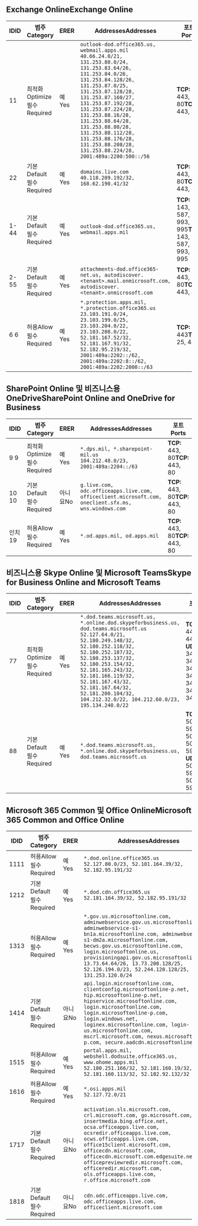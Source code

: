 <!--THIS FILE IS AUTOMATICALLY GENERATED. MANUAL CHANGES WILL BE OVERWRITTEN.-->
<!--Please contact the Office 365 Endpoints team with any questions.-->
<!--USGovDoD endpoints version 2019021200-->
<!--File generated 2019-02-12 17:00:06.9233-->

## <a name="exchange-online"></a><span data-ttu-id="c98a2-101">Exchange Online</span><span class="sxs-lookup"><span data-stu-id="c98a2-101">Exchange Online</span></span>

<span data-ttu-id="c98a2-102">ID</span><span class="sxs-lookup"><span data-stu-id="c98a2-102">ID</span></span> | <span data-ttu-id="c98a2-103">범주</span><span class="sxs-lookup"><span data-stu-id="c98a2-103">Category</span></span> | <span data-ttu-id="c98a2-104">ER</span><span class="sxs-lookup"><span data-stu-id="c98a2-104">ER</span></span> | <span data-ttu-id="c98a2-105">Addresses</span><span class="sxs-lookup"><span data-stu-id="c98a2-105">Addresses</span></span> | <span data-ttu-id="c98a2-106">포트</span><span class="sxs-lookup"><span data-stu-id="c98a2-106">Ports</span></span>
-- | -------------------- | --- | ---------------------------------------------------------------------------------------------------------------------------------------------------------------------------------------------------------------------------------------------------------------------------------------------------------------------------------------------------------------------------------------------- | -------------------------------
<span data-ttu-id="c98a2-107">1</span><span class="sxs-lookup"><span data-stu-id="c98a2-107">1</span></span> | <span data-ttu-id="c98a2-108">최적화</span><span class="sxs-lookup"><span data-stu-id="c98a2-108">Optimize</span></span><BR><span data-ttu-id="c98a2-109">필수</span><span class="sxs-lookup"><span data-stu-id="c98a2-109">Required</span></span> | <span data-ttu-id="c98a2-110">예</span><span class="sxs-lookup"><span data-stu-id="c98a2-110">Yes</span></span> | `outlook-dod.office365.us, webmail.apps.mil`<BR>`40.66.24.0/21, 131.253.80.0/24, 131.253.83.64/26, 131.253.84.0/26, 131.253.84.128/26, 131.253.87.0/25, 131.253.87.128/28, 131.253.87.160/27, 131.253.87.192/28, 131.253.87.224/28, 131.253.88.16/28, 131.253.88.64/28, 131.253.88.80/28, 131.253.88.112/28, 131.253.88.176/28, 131.253.88.208/28, 131.253.88.224/28, 2001:489a:2200:500::/56` | <span data-ttu-id="c98a2-111">**TCP:** 443, 80</span><span class="sxs-lookup"><span data-stu-id="c98a2-111">**TCP:** 443, 80</span></span>
<span data-ttu-id="c98a2-112">2</span><span class="sxs-lookup"><span data-stu-id="c98a2-112">2</span></span> | <span data-ttu-id="c98a2-113">기본</span><span class="sxs-lookup"><span data-stu-id="c98a2-113">Default</span></span><BR><span data-ttu-id="c98a2-114">필수</span><span class="sxs-lookup"><span data-stu-id="c98a2-114">Required</span></span> | <span data-ttu-id="c98a2-115">예</span><span class="sxs-lookup"><span data-stu-id="c98a2-115">Yes</span></span> | `domains.live.com`<BR>`40.118.209.192/32, 168.62.190.41/32` | <span data-ttu-id="c98a2-116">**TCP:** 443, 80</span><span class="sxs-lookup"><span data-stu-id="c98a2-116">**TCP:** 443, 80</span></span>
<span data-ttu-id="c98a2-117">1-4</span><span class="sxs-lookup"><span data-stu-id="c98a2-117">4</span></span> | <span data-ttu-id="c98a2-118">기본</span><span class="sxs-lookup"><span data-stu-id="c98a2-118">Default</span></span><BR><span data-ttu-id="c98a2-119">필수</span><span class="sxs-lookup"><span data-stu-id="c98a2-119">Required</span></span> | <span data-ttu-id="c98a2-120">예</span><span class="sxs-lookup"><span data-stu-id="c98a2-120">Yes</span></span> | `outlook-dod.office365.us, webmail.apps.mil` | <span data-ttu-id="c98a2-121">**TCP:** 143, 25, 587, 993, 995</span><span class="sxs-lookup"><span data-stu-id="c98a2-121">**TCP:** 143, 25, 587, 993, 995</span></span>
<span data-ttu-id="c98a2-122">2-5</span><span class="sxs-lookup"><span data-stu-id="c98a2-122">5</span></span> | <span data-ttu-id="c98a2-123">기본</span><span class="sxs-lookup"><span data-stu-id="c98a2-123">Default</span></span><BR><span data-ttu-id="c98a2-124">필수</span><span class="sxs-lookup"><span data-stu-id="c98a2-124">Required</span></span> | <span data-ttu-id="c98a2-125">예</span><span class="sxs-lookup"><span data-stu-id="c98a2-125">Yes</span></span> | `attachments-dod.office365-net.us, autodiscover.<tenant>.mail.onmicrosoft.com, autodiscover.<tenant>.onmicrosoft.com` | <span data-ttu-id="c98a2-126">**TCP:** 443, 80</span><span class="sxs-lookup"><span data-stu-id="c98a2-126">**TCP:** 443, 80</span></span>
<span data-ttu-id="c98a2-127">6 </span><span class="sxs-lookup"><span data-stu-id="c98a2-127">6</span></span> | <span data-ttu-id="c98a2-128">허용</span><span class="sxs-lookup"><span data-stu-id="c98a2-128">Allow</span></span><BR><span data-ttu-id="c98a2-129">필수</span><span class="sxs-lookup"><span data-stu-id="c98a2-129">Required</span></span> | <span data-ttu-id="c98a2-130">예</span><span class="sxs-lookup"><span data-stu-id="c98a2-130">Yes</span></span> | `*.protection.apps.mil, *.protection.office365.us`<BR>`23.103.191.0/24, 23.103.199.0/25, 23.103.204.0/22, 23.103.208.0/22, 52.181.167.52/32, 52.181.167.91/32, 52.182.95.219/32, 2001:489a:2202::/62, 2001:489a:2202:8::/62, 2001:489a:2202:2000::/63` | <span data-ttu-id="c98a2-131">**TCP:** 25, 443</span><span class="sxs-lookup"><span data-stu-id="c98a2-131">**TCP:** 25, 443</span></span>

## <a name="sharepoint-online-and-onedrive-for-business"></a><span data-ttu-id="c98a2-132">SharePoint Online 및 비즈니스용 OneDrive</span><span class="sxs-lookup"><span data-stu-id="c98a2-132">SharePoint Online and OneDrive for Business</span></span>

<span data-ttu-id="c98a2-133">ID</span><span class="sxs-lookup"><span data-stu-id="c98a2-133">ID</span></span> | <span data-ttu-id="c98a2-134">범주</span><span class="sxs-lookup"><span data-stu-id="c98a2-134">Category</span></span> | <span data-ttu-id="c98a2-135">ER</span><span class="sxs-lookup"><span data-stu-id="c98a2-135">ER</span></span> | <span data-ttu-id="c98a2-136">Addresses</span><span class="sxs-lookup"><span data-stu-id="c98a2-136">Addresses</span></span> | <span data-ttu-id="c98a2-137">포트</span><span class="sxs-lookup"><span data-stu-id="c98a2-137">Ports</span></span>
-- | -------------------- | --- | ---------------------------------------------------------------------------------------------------- | ----------------
<span data-ttu-id="c98a2-138">9 </span><span class="sxs-lookup"><span data-stu-id="c98a2-138">9</span></span> | <span data-ttu-id="c98a2-139">최적화</span><span class="sxs-lookup"><span data-stu-id="c98a2-139">Optimize</span></span><BR><span data-ttu-id="c98a2-140">필수</span><span class="sxs-lookup"><span data-stu-id="c98a2-140">Required</span></span> | <span data-ttu-id="c98a2-141">예</span><span class="sxs-lookup"><span data-stu-id="c98a2-141">Yes</span></span> | `*.dps.mil, *.sharepoint-mil.us`<BR>`104.212.48.0/23, 2001:489a:2204::/63` | <span data-ttu-id="c98a2-142">**TCP:** 443, 80</span><span class="sxs-lookup"><span data-stu-id="c98a2-142">**TCP:** 443, 80</span></span>
<span data-ttu-id="c98a2-143">10 </span><span class="sxs-lookup"><span data-stu-id="c98a2-143">10</span></span> | <span data-ttu-id="c98a2-144">기본</span><span class="sxs-lookup"><span data-stu-id="c98a2-144">Default</span></span><BR><span data-ttu-id="c98a2-145">필수</span><span class="sxs-lookup"><span data-stu-id="c98a2-145">Required</span></span> | <span data-ttu-id="c98a2-146">아니요</span><span class="sxs-lookup"><span data-stu-id="c98a2-146">No</span></span> | `g.live.com, odc.officeapps.live.com, officeclient.microsoft.com, oneclient.sfx.ms, wns.windows.com` | <span data-ttu-id="c98a2-147">**TCP:** 443, 80</span><span class="sxs-lookup"><span data-stu-id="c98a2-147">**TCP:** 443, 80</span></span>
<span data-ttu-id="c98a2-148">인치</span><span class="sxs-lookup"><span data-stu-id="c98a2-148">19</span></span> | <span data-ttu-id="c98a2-149">허용</span><span class="sxs-lookup"><span data-stu-id="c98a2-149">Allow</span></span><BR><span data-ttu-id="c98a2-150">필수</span><span class="sxs-lookup"><span data-stu-id="c98a2-150">Required</span></span> | <span data-ttu-id="c98a2-151">예</span><span class="sxs-lookup"><span data-stu-id="c98a2-151">Yes</span></span> | `*.od.apps.mil, od.apps.mil` | <span data-ttu-id="c98a2-152">**TCP:** 443, 80</span><span class="sxs-lookup"><span data-stu-id="c98a2-152">**TCP:** 443, 80</span></span>

## <a name="skype-for-business-online-and-microsoft-teams"></a><span data-ttu-id="c98a2-153">비즈니스용 Skype Online 및 Microsoft Teams</span><span class="sxs-lookup"><span data-stu-id="c98a2-153">Skype for Business Online and Microsoft Teams</span></span>

<span data-ttu-id="c98a2-154">ID</span><span class="sxs-lookup"><span data-stu-id="c98a2-154">ID</span></span> | <span data-ttu-id="c98a2-155">범주</span><span class="sxs-lookup"><span data-stu-id="c98a2-155">Category</span></span> | <span data-ttu-id="c98a2-156">ER</span><span class="sxs-lookup"><span data-stu-id="c98a2-156">ER</span></span> | <span data-ttu-id="c98a2-157">Addresses</span><span class="sxs-lookup"><span data-stu-id="c98a2-157">Addresses</span></span> | <span data-ttu-id="c98a2-158">포트</span><span class="sxs-lookup"><span data-stu-id="c98a2-158">Ports</span></span>
-- | -------------------- | --- | -------------------------------------------------------------------------------------------------------------------------------------------------------------------------------------------------------------------------------------------------------------------------------------------------------------------------------------------------------- | --------------------------------------------------
<span data-ttu-id="c98a2-159">7</span><span class="sxs-lookup"><span data-stu-id="c98a2-159">7</span></span> | <span data-ttu-id="c98a2-160">최적화</span><span class="sxs-lookup"><span data-stu-id="c98a2-160">Optimize</span></span><BR><span data-ttu-id="c98a2-161">필수</span><span class="sxs-lookup"><span data-stu-id="c98a2-161">Required</span></span> | <span data-ttu-id="c98a2-162">예</span><span class="sxs-lookup"><span data-stu-id="c98a2-162">Yes</span></span> | `*.dod.teams.microsoft.us, *.online.dod.skypeforbusiness.us, dod.teams.microsoft.us`<BR>`52.127.64.0/21, 52.180.249.148/32, 52.180.252.118/32, 52.180.252.187/32, 52.180.253.137/32, 52.180.253.154/32, 52.181.165.243/32, 52.181.166.119/32, 52.181.167.43/32, 52.181.167.64/32, 52.181.200.104/32, 104.212.32.0/22, 104.212.60.0/23, 195.134.240.0/22` | <span data-ttu-id="c98a2-163">**TCP:** 443</span><span class="sxs-lookup"><span data-stu-id="c98a2-163">**TCP:** 443</span></span><BR><span data-ttu-id="c98a2-164">**UDP:** 3478, 3479, 3480, 3481</span><span class="sxs-lookup"><span data-stu-id="c98a2-164">**UDP:** 3478, 3479, 3480, 3481</span></span>
<span data-ttu-id="c98a2-165">8</span><span class="sxs-lookup"><span data-stu-id="c98a2-165">8</span></span> | <span data-ttu-id="c98a2-166">기본</span><span class="sxs-lookup"><span data-stu-id="c98a2-166">Default</span></span><BR><span data-ttu-id="c98a2-167">필수</span><span class="sxs-lookup"><span data-stu-id="c98a2-167">Required</span></span> | <span data-ttu-id="c98a2-168">예</span><span class="sxs-lookup"><span data-stu-id="c98a2-168">Yes</span></span> | `*.dod.teams.microsoft.us, *.online.dod.skypeforbusiness.us, dod.teams.microsoft.us` | <span data-ttu-id="c98a2-169">**TCP:** 5061, 50000-59999</span><span class="sxs-lookup"><span data-stu-id="c98a2-169">**TCP:** 5061, 50000-59999</span></span><BR><span data-ttu-id="c98a2-170">**UDP:** 50000-59999</span><span class="sxs-lookup"><span data-stu-id="c98a2-170">**UDP:** 50000-59999</span></span>

## <a name="microsoft-365-common-and-office-online"></a><span data-ttu-id="c98a2-171">Microsoft 365 Common 및 Office Online</span><span class="sxs-lookup"><span data-stu-id="c98a2-171">Microsoft 365 Common and Office Online</span></span>

<span data-ttu-id="c98a2-172">ID</span><span class="sxs-lookup"><span data-stu-id="c98a2-172">ID</span></span> | <span data-ttu-id="c98a2-173">범주</span><span class="sxs-lookup"><span data-stu-id="c98a2-173">Category</span></span> | <span data-ttu-id="c98a2-174">ER</span><span class="sxs-lookup"><span data-stu-id="c98a2-174">ER</span></span> | <span data-ttu-id="c98a2-175">Addresses</span><span class="sxs-lookup"><span data-stu-id="c98a2-175">Addresses</span></span> | <span data-ttu-id="c98a2-176">포트</span><span class="sxs-lookup"><span data-stu-id="c98a2-176">Ports</span></span>
-- | ------------------- | --- | ---------------------------------------------------------------------------------------------------------------------------------------------------------------------------------------------------------------------------------------------------------------------------------------------------------------------------------------------------------------------------------------------- | ----------------
<span data-ttu-id="c98a2-177">11</span><span class="sxs-lookup"><span data-stu-id="c98a2-177">11</span></span> | <span data-ttu-id="c98a2-178">허용</span><span class="sxs-lookup"><span data-stu-id="c98a2-178">Allow</span></span><BR><span data-ttu-id="c98a2-179">필수</span><span class="sxs-lookup"><span data-stu-id="c98a2-179">Required</span></span> | <span data-ttu-id="c98a2-180">예</span><span class="sxs-lookup"><span data-stu-id="c98a2-180">Yes</span></span> | `*.dod.online.office365.us`<BR>`52.127.80.0/23, 52.181.164.39/32, 52.182.95.191/32` | <span data-ttu-id="c98a2-181">**TCP:** 443</span><span class="sxs-lookup"><span data-stu-id="c98a2-181">**TCP:** 443</span></span>
<span data-ttu-id="c98a2-182">12</span><span class="sxs-lookup"><span data-stu-id="c98a2-182">12</span></span> | <span data-ttu-id="c98a2-183">기본</span><span class="sxs-lookup"><span data-stu-id="c98a2-183">Default</span></span><BR><span data-ttu-id="c98a2-184">필수</span><span class="sxs-lookup"><span data-stu-id="c98a2-184">Required</span></span> | <span data-ttu-id="c98a2-185">예</span><span class="sxs-lookup"><span data-stu-id="c98a2-185">Yes</span></span> | `*.dod.cdn.office365.us`<BR>`52.181.164.39/32, 52.182.95.191/32` | <span data-ttu-id="c98a2-186">**TCP:** 443</span><span class="sxs-lookup"><span data-stu-id="c98a2-186">**TCP:** 443</span></span>
<span data-ttu-id="c98a2-187">13</span><span class="sxs-lookup"><span data-stu-id="c98a2-187">13</span></span> | <span data-ttu-id="c98a2-188">허용</span><span class="sxs-lookup"><span data-stu-id="c98a2-188">Allow</span></span><BR><span data-ttu-id="c98a2-189">필수</span><span class="sxs-lookup"><span data-stu-id="c98a2-189">Required</span></span> | <span data-ttu-id="c98a2-190">예</span><span class="sxs-lookup"><span data-stu-id="c98a2-190">Yes</span></span> | `*.gov.us.microsoftonline.com, adminwebservice.gov.us.microsoftonline.com, adminwebservice-s1-bn1a.microsoftonline.com, adminwebservice-s1-dm2a.microsoftonline.com, becws.gov.us.microsoftonline.com, login.microsoftonline.us, provisioningapi.gov.us.microsoftonline.com`<BR>`13.73.64.64/26, 13.73.208.128/25, 52.126.194.0/23, 52.244.120.128/25, 131.253.120.0/24` | <span data-ttu-id="c98a2-191">**TCP:** 443</span><span class="sxs-lookup"><span data-stu-id="c98a2-191">**TCP:** 443</span></span>
<span data-ttu-id="c98a2-192">14</span><span class="sxs-lookup"><span data-stu-id="c98a2-192">14</span></span> | <span data-ttu-id="c98a2-193">기본</span><span class="sxs-lookup"><span data-stu-id="c98a2-193">Default</span></span><BR><span data-ttu-id="c98a2-194">필수</span><span class="sxs-lookup"><span data-stu-id="c98a2-194">Required</span></span> | <span data-ttu-id="c98a2-195">아니요</span><span class="sxs-lookup"><span data-stu-id="c98a2-195">No</span></span> | `api.login.microsoftonline.com, clientconfig.microsoftonline-p.net, hip.microsoftonline-p.net, hipservice.microsoftonline.com, login.microsoftonline.com, login.microsoftonline-p.com, login.windows.net, loginex.microsoftonline.com, login-us.microsoftonline.com, mscrl.microsoft.com, nexus.microsoftonline-p.com, secure.aadcdn.microsoftonline-p.com` | <span data-ttu-id="c98a2-196">**TCP:** 443</span><span class="sxs-lookup"><span data-stu-id="c98a2-196">**TCP:** 443</span></span>
<span data-ttu-id="c98a2-197">15</span><span class="sxs-lookup"><span data-stu-id="c98a2-197">15</span></span> | <span data-ttu-id="c98a2-198">허용</span><span class="sxs-lookup"><span data-stu-id="c98a2-198">Allow</span></span><BR><span data-ttu-id="c98a2-199">필수</span><span class="sxs-lookup"><span data-stu-id="c98a2-199">Required</span></span> | <span data-ttu-id="c98a2-200">예</span><span class="sxs-lookup"><span data-stu-id="c98a2-200">Yes</span></span> | `portal.apps.mil, webshell.dodsuite.office365.us, www.ohome.apps.mil`<BR>`52.180.251.166/32, 52.181.160.19/32, 52.181.160.113/32, 52.182.92.132/32` | <span data-ttu-id="c98a2-201">**TCP:** 443</span><span class="sxs-lookup"><span data-stu-id="c98a2-201">**TCP:** 443</span></span>
<span data-ttu-id="c98a2-202">16</span><span class="sxs-lookup"><span data-stu-id="c98a2-202">16</span></span> | <span data-ttu-id="c98a2-203">허용</span><span class="sxs-lookup"><span data-stu-id="c98a2-203">Allow</span></span><BR><span data-ttu-id="c98a2-204">필수</span><span class="sxs-lookup"><span data-stu-id="c98a2-204">Required</span></span> | <span data-ttu-id="c98a2-205">예</span><span class="sxs-lookup"><span data-stu-id="c98a2-205">Yes</span></span> | `*.osi.apps.mil`<BR>`52.127.72.0/21` | <span data-ttu-id="c98a2-206">**TCP:** 443</span><span class="sxs-lookup"><span data-stu-id="c98a2-206">**TCP:** 443</span></span>
<span data-ttu-id="c98a2-207">17</span><span class="sxs-lookup"><span data-stu-id="c98a2-207">17</span></span> | <span data-ttu-id="c98a2-208">기본</span><span class="sxs-lookup"><span data-stu-id="c98a2-208">Default</span></span><BR><span data-ttu-id="c98a2-209">필수</span><span class="sxs-lookup"><span data-stu-id="c98a2-209">Required</span></span> | <span data-ttu-id="c98a2-210">아니요</span><span class="sxs-lookup"><span data-stu-id="c98a2-210">No</span></span> | `activation.sls.microsoft.com, crl.microsoft.com, go.microsoft.com, insertmedia.bing.office.net, ocsa.officeapps.live.com, ocsredir.officeapps.live.com, ocws.officeapps.live.com, office15client.microsoft.com, officecdn.microsoft.com, officecdn.microsoft.com.edgesuite.net, officepreviewredir.microsoft.com, officeredir.microsoft.com, ols.officeapps.live.com, r.office.microsoft.com` | <span data-ttu-id="c98a2-211">**TCP:** 443, 80</span><span class="sxs-lookup"><span data-stu-id="c98a2-211">**TCP:** 443, 80</span></span>
<span data-ttu-id="c98a2-212">18</span><span class="sxs-lookup"><span data-stu-id="c98a2-212">18</span></span> | <span data-ttu-id="c98a2-213">기본</span><span class="sxs-lookup"><span data-stu-id="c98a2-213">Default</span></span><BR><span data-ttu-id="c98a2-214">필수</span><span class="sxs-lookup"><span data-stu-id="c98a2-214">Required</span></span> | <span data-ttu-id="c98a2-215">아니요</span><span class="sxs-lookup"><span data-stu-id="c98a2-215">No</span></span> | `cdn.odc.officeapps.live.com, odc.officeapps.live.com, officeclient.microsoft.com` | <span data-ttu-id="c98a2-216">**TCP:** 443, 80</span><span class="sxs-lookup"><span data-stu-id="c98a2-216">**TCP:** 443, 80</span></span>

